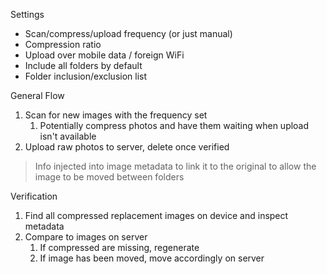 Settings
- Scan/compress/upload frequency (or just manual)
- Compression ratio
- Upload over mobile data / foreign WiFi
- Include all folders by default
- Folder inclusion/exclusion list

General Flow
1. Scan for new images with the frequency set
	1. Potentially compress photos and have them waiting when upload isn't available
2. Upload raw photos to server, delete once verified

> Info injected into image metadata to link it to the original to allow the image to be moved between folders

Verification
1. Find all compressed replacement images on device and inspect metadata
2. Compare to images on server
	1. If compressed are missing, regenerate
	2. If image has been moved, move accordingly on server

